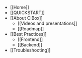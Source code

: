* [[Home]]
* [[QUICKSTART]]
* [[About CIBox]]
  * [[Videos and presentations]]
  * [[Roadmap]]
* [[Best Practices]]
  * [[Frontend]]
  * [[Backend]]
* [[Troubleshooting]]